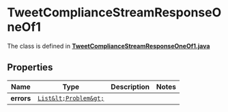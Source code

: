 

# TweetComplianceStreamResponseOneOf1

The class is defined in **[TweetComplianceStreamResponseOneOf1.java](../../src/main/java/example/micronaut/model/TweetComplianceStreamResponseOneOf1.java)**

## Properties

Name | Type | Description | Notes
------------ | ------------- | ------------- | -------------
**errors** | [`List&lt;Problem&gt;`](Problem.md) |  | 



